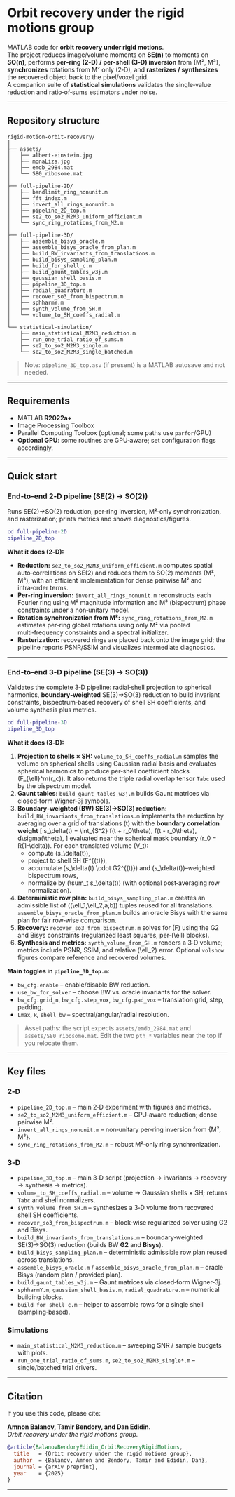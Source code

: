 # Orbit recovery under the rigid motions group

MATLAB code for **orbit recovery under rigid motions**.  
The project reduces image/volume moments on **SE(n)** to moments on **SO(n)**, performs **per-ring (2‑D) / per-shell (3‑D) inversion** from {M², M³}, **synchronizes** rotations from M² only (2‑D), and **rasterizes / synthesizes** the recovered object back to the pixel/voxel grid.  
A companion suite of **statistical simulations** validates the single‑value reduction and ratio‑of‑sums estimators under noise.

---

## Repository structure

```
rigid-motion-orbit-recovery/
│
├── assets/
│   ├── albert-einstein.jpg
│   ├── monaLiza.jpg
│   ├── emdb_2984.mat
│   └── S80_ribosome.mat
│
├── full-pipeline-2D/
│   ├── bandlimit_ring_nonunit.m
│   ├── fft_index.m
│   ├── invert_all_rings_nonunit.m
│   ├── pipeline_2D_top.m
│   ├── se2_to_so2_M2M3_uniform_efficient.m
│   └── sync_ring_rotations_from_M2.m
│
├── full-pipeline-3D/
│   ├── assemble_bisys_oracle.m
│   ├── assemble_bisys_oracle_from_plan.m
│   ├── build_BW_invariants_from_translations.m
│   ├── build_bisys_sampling_plan.m
│   ├── build_for_shell_c.m
│   ├── build_gaunt_tables_w3j.m
│   ├── gaussian_shell_basis.m
│   ├── pipeline_3D_top.m
│   ├── radial_quadrature.m
│   ├── recover_so3_from_bispectrum.m
│   ├── sphharmY.m
│   ├── synth_volume_from_SH.m
│   └── volume_to_SH_coeffs_radial.m
│
└── statistical-simulation/
    ├── main_statistical_M2M3_reduction.m
    ├── run_one_trial_ratio_of_sums.m
    ├── se2_to_so2_M2M3_single.m
    └── se2_to_so2_M2M3_single_batched.m
```

> Note: `pipeline_3D_top.asv` (if present) is a MATLAB autosave and not needed.

---

## Requirements

- MATLAB **R2022a+**
- Image Processing Toolbox
- Parallel Computing Toolbox (optional; some paths use `parfor`/GPU)
- **Optional GPU**: some routines are GPU‑aware; set configuration flags accordingly.

---

## Quick start

### End‑to‑end 2‑D pipeline (SE(2) → SO(2))

Runs SE(2)→SO(2) reduction, per‑ring inversion, M²‑only synchronization, and rasterization; prints metrics and shows diagnostics/figures.

```matlab
cd full-pipeline-2D
pipeline_2D_top
```

**What it does (2‑D):**

- **Reduction:** `se2_to_so2_M2M3_uniform_efficient.m` computes spatial auto‑correlations on SE(2) and reduces them to SO(2) moments (M², M³), with an efficient implementation for dense pairwise M² and intra‑order terms.  
- **Per‑ring inversion:** `invert_all_rings_nonunit.m` reconstructs each Fourier ring using M² magnitude information and M³ (bispectrum) phase constraints under a non‑unitary model.  
- **Rotation synchronization from M²:** `sync_ring_rotations_from_M2.m` estimates per‑ring global rotations using only M² via pooled multi‑frequency constraints and a spectral initializer.  
- **Rasterization:** recovered rings are placed back onto the image grid; the pipeline reports PSNR/SSIM and visualizes intermediate diagnostics.

---

### End‑to‑end 3‑D pipeline (SE(3) → SO(3))

Validates the complete 3‑D pipeline: radial‑shell projection to spherical harmonics, **boundary‑weighted** SE(3)→SO(3) reduction to build invariant constraints, bispectrum‑based recovery of shell SH coefficients, and volume synthesis plus metrics.

```matlab
cd full-pipeline-3D
pipeline_3D_top
```

**What it does (3‑D):**

1. **Projection to shells × SH:** `volume_to_SH_coeffs_radial.m` samples the volume on spherical shells using Gaussian radial basis and evaluates spherical harmonics to produce per‑shell coefficient blocks \(F_{\ell}^m(r_c)\). It also returns the triple radial overlap tensor `Tabc` used by the bispectrum model.
2. **Gaunt tables:** `build_gaunt_tables_w3j.m` builds Gaunt matrices via closed‑form Wigner‑3j symbols.
3. **Boundary‑weighted (BW) SE(3)→SO(3) reduction:**  
   `build_BW_invariants_from_translations.m` implements the reduction by averaging over a grid of translations \(t\) with the **boundary correlation weight**
   \[ s_\delta(t) = \int_{S^2} f(t + r_0\theta)\, f(t - r_0\theta)\, d\sigma(\theta), \]
   evaluated near the spherical mask boundary \(r_0 = R(1-\delta)\). For each translated volume \(V_t\):
   - compute \(s_\delta(t)\),
   - project to shell SH \(F^{(t)}\),
   - accumulate \(s_\delta(t) \cdot G2^{(t)}\) and \(s_\delta(t)\)–weighted bispectrum rows,
   - normalize by \(\sum_t s_\delta(t)\) (with optional post‑averaging row normalization).
4. **Deterministic row plan:** `build_bisys_sampling_plan.m` creates an admissible list of \((\ell_1,\ell_2,a,b)\) tuples reused for all translations. `assemble_bisys_oracle_from_plan.m` builds an oracle Bisys with the same plan for fair row‑wise comparison.
5. **Recovery:** `recover_so3_from_bispectrum.m` solves for \(F\) using the G2 and Bisys constraints (regularized least squares, per‑\(\ell\) blocks).
6. **Synthesis and metrics:** `synth_volume_from_SH.m` renders a 3‑D volume; metrics include PSNR, SSIM, and relative \(\ell_2\) error. Optional `volshow` figures compare reference and recovered volumes.

**Main toggles in `pipeline_3D_top.m`:**
- `bw_cfg.enable` – enable/disable BW reduction.
- `use_bw_for_solver` – choose BW vs. oracle invariants for the solver.
- `bw_cfg.grid_n`, `bw_cfg.step_vox`, `bw_cfg.pad_vox` – translation grid, step, padding.
- `Lmax`, `R`, `shell_bw` – spectral/angular/radial resolution.

> Asset paths: the script expects `assets/emdb_2984.mat` and `assets/S80_ribosome.mat`. Edit the two `pth_*` variables near the top if you relocate them.

---

## Key files

### 2‑D
- `pipeline_2D_top.m` – main 2‑D experiment with figures and metrics.  
- `se2_to_so2_M2M3_uniform_efficient.m` – GPU‑aware reduction; dense pairwise M².  
- `invert_all_rings_nonunit.m` – non‑unitary per‑ring inversion from {M², M³}.  
- `sync_ring_rotations_from_M2.m` – robust M²‑only ring synchronization.

### 3‑D
- `pipeline_3D_top.m` – main 3‑D script (projection → invariants → recovery → synthesis → metrics).  
- `volume_to_SH_coeffs_radial.m` – volume → Gaussian shells × SH; returns `Tabc` and shell normalizers.  
- `synth_volume_from_SH.m` – synthesizes a 3‑D volume from recovered shell SH coefficients.  
- `recover_so3_from_bispectrum.m` – block‑wise regularized solver using G2 and Bisys.  
- `build_BW_invariants_from_translations.m` – boundary‑weighted SE(3)→SO(3) reduction (builds BW **G2** and **Bisys**).  
- `build_bisys_sampling_plan.m` – deterministic admissible row plan reused across translations.  
- `assemble_bisys_oracle.m` / `assemble_bisys_oracle_from_plan.m` – oracle Bisys (random plan / provided plan).  
- `build_gaunt_tables_w3j.m` – Gaunt matrices via closed‑form Wigner‑3j.  
- `sphharmY.m`, `gaussian_shell_basis.m`, `radial_quadrature.m` – numerical building blocks.  
- `build_for_shell_c.m` – helper to assemble rows for a single shell (sampling‑based).

### Simulations
- `main_statistical_M2M3_reduction.m` – sweeping SNR / sample budgets with plots.  
- `run_one_trial_ratio_of_sums.m`, `se2_to_so2_M2M3_single*.m` – single/batched trial drivers.

---

## Citation

If you use this code, please cite:

**Amnon Balanov, Tamir Bendory, and Dan Edidin.**  
*Orbit recovery under the rigid motions group.*

```bibtex
@article{BalanovBendoryEdidin_OrbitRecoveryRigidMotions,
  title   = {Orbit recovery under the rigid motions group},
  author  = {Balanov, Amnon and Bendory, Tamir and Edidin, Dan},
  journal = {arXiv preprint},
  year    = {2025}
}
```

---
